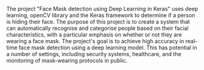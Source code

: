 The project "Face Mask detection using Deep Learning in Keras" uses deep learning, openCV library and the Keras framework to determine if a person is hiding their face. The purpose of this project is to create a system that can automatically recognise and categorise people based on their facial characteristics, with a particular emphasis on whether or not they are wearing a face mask. The project's goal is to achieve high accuracy in real-time face mask detection using a deep learning model. This has potential in a number of settings, including security systems, healthcare, and the monitoring of mask-wearing protocols in public.
